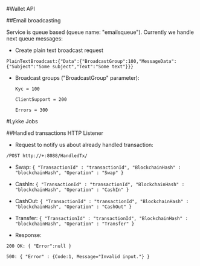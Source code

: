 #Wallet API

##Email broadcasting

Service is queue based (queue name: "emailsqueue"). Currently we handle next queue messages:

 - Create plain text broadcast request

  ```PlainTextBroadcast:{"Data":{"BroadcastGroup":100,"MessageData":{"Subject":"Some subject","Text":"Some text"}}}```

  - Broadcast groups ("BroadcastGroup" parameter):

    ```Kyc = 100```
    
       ```ClientSupport = 200```
       
       ```Errors = 300```

#Lykke Jobs

##Handled transactions HTTP Listener

 - Request to notify us about already handled transaction:

  ```/POST http://+:8088/HandledTx/```
  - Swap:
  ```{ "TransactionId" : "transactionId", "BlockchainHash" : "blockchainHash", "Operation" : "Swap" }```

  - CashIn:
  ```{ "TransactionId" : "transactionId", "BlockchainHash" : "blockchainHash", "Operation" : "CashIn" }```

  - CashOut:
  ```{ "TransactionId" : "transactionId", "BlockchainHash" : "blockchainHash", "Operation" : "CashOut" }```

  - Transfer:
  ```{ "TransactionId" : "transactionId", "BlockchainHash" : "blockchainHash", "Operation" : "Transfer" }```

 - Response:

  ```200 OK: { "Error":null }```

  ```500: { "Error" : {Code:1, Message="Invalid input."} }```
